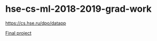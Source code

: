 # hse-cs-ml-2018-2019-grad-work
https://cs.hse.ru/dpo/datapp

[Final project](https://github.com/rklepov/hse-cs-ml-2018-2019 "hse-cs-ml-2018-2019")
